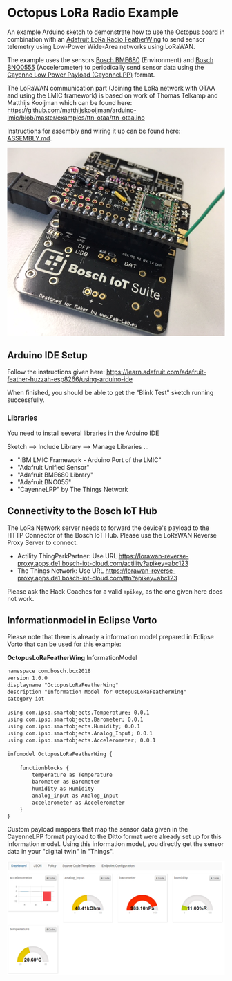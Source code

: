 # Octopus LoRa Radio Example
An example Arduino sketch to demonstrate how to use the [Octopus board](http://fab-lab.eu/octopus/) in 
combination with an [Adafruit LoRa Radio FeatherWing](https://learn.adafruit.com/radio-featherwing) to send sensor telemetry
using Low-Power Wide-Area networks using LoRaWAN.

The example uses the sensors [Bosch BME680](https://www.bosch-sensortec.com/bst/products/all_products/bme680) (Environment) 
and [Bosch BNO0555](https://www.bosch-sensortec.com/bst/products/all_products/bno055) (Accelerometer)
to periodically send sensor data using the [Cayenne Low Power Payload (CayenneLPP)](https://github.com/myDevicesIoT/cayenne-docs/blob/master/docs/LORA.md) format.

The LoRaWAN communication part (Joining the LoRa network with OTAA and using the LMIC framework)
is based on work of Thomas Telkamp and Matthijs Kooijman which
can be found here: https://github.com/matthijskooijman/arduino-lmic/blob/master/examples/ttn-otaa/ttn-otaa.ino

Instructions for assembly and wiring it up can be found here: [ASSEMBLY.md](ASSEMBLY.md).

![Octopus and LoRa FeatherWing](media/octopus_featherwing.png)

## Arduino IDE Setup
Follow the instructions given here:
https://learn.adafruit.com/adafruit-feather-huzzah-esp8266/using-arduino-ide

When finished, you should be able to get the "Blink Test" sketch running successfully.

### Libraries
You need to install several libraries in the Arduino IDE

Sketch --> Include Library --> Manage Libraries ...

* "IBM LMIC Framework - Arduino Port of the LMIC"
* "Adafruit Unified Sensor"
* "Adafruit BME680 Library"
* "Adafruit BNO055"
* "CayenneLPP" by The Things Network

## Connectivity to the Bosch IoT Hub
The LoRa Network server needs to forward the device's payload to the HTTP Connector of
the Bosch IoT Hub. Please use the LoRaWAN Reverse Proxy Server to connect.

* Actility ThingParkPartner: Use URL https://lorawan-reverse-proxy.apps.de1.bosch-iot-cloud.com/actility?apikey=abc123
* The Things Network: Use URL https://lorawan-reverse-proxy.apps.de1.bosch-iot-cloud.com/ttn?apikey=abc123

Please ask the Hack Coaches for a valid `apikey`, as the one given here does not work.

## Informationmodel in Eclipse Vorto
Please note that there is already a information model prepared in Eclipse Vorto that can
be used for this example:

**OctopusLoRaFeatherWing** InformationModel

    namespace com.bosch.bcx2018
    version 1.0.0
    displayname "OctopusLoRaFeatherWing"
    description "Information Model for OctopusLoRaFeatherWing"
    category iot

    using com.ipso.smartobjects.Temperature; 0.0.1
    using com.ipso.smartobjects.Barometer; 0.0.1
    using com.ipso.smartobjects.Humidity; 0.0.1
    using com.ipso.smartobjects.Analog_Input; 0.0.1
    using com.ipso.smartobjects.Accelerometer; 0.0.1
    
    infomodel OctopusLoRaFeatherWing {
	
	    functionblocks {
		    temperature as Temperature
		    barometer as Barometer
		    humidity as Humidity
		    analog_input as Analog_Input
		    accelerometer as Accelerometer
	    }
    }

Custom payload mappers that map the sensor data given in the CayenneLPP format payload
to the Ditto format were already set up for this information model. Using this information model,
you directly get the sensor data in your "digital twin" in "Things".

![Dashboard](media/dashboard.png)